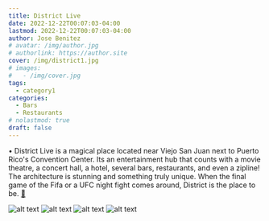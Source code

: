 ```yaml
---
title: District Live
date: 2022-12-22T00:07:03-04:00
lastmod: 2022-12-22T00:07:03-04:00
author: Jose Benitez
# avatar: /img/author.jpg
# authorlink: https://author.site
cover: /img/district1.jpg
# images:
#   - /img/cover.jpg
tags:
  - category1
categories:
  - Bars
  - Restaurants
# nolastmod: true
draft: false
---
```

• District Live is a magical place located near Viejo San Juan next to Puerto Rico's Convention Center. Its an entertainment hub that counts with a movie theatre, a concert hall, a hotel, several bars, restaurants, and even a zipline! The architecture is stunning and something truly unique. When the final game of the Fifa or a UFC night fight comes around, District is the place to be. [🧭](https://www.google.com/maps/place/Distrito+T-Mobile/@18.4174689,-66.0936861,12z/data=!4m19!1m13!4m12!1m4!2m2!1d-65.9630926!2d18.3736322!4e1!1m6!1m2!1s0x8c036f7acd01ae1b:0x735c8d3997d3fa93!2sdistrict+live+maps!2m2!1d-66.0918045!2d18.4554862!3m4!1s0x8c036f7acd01ae1b:0x735c8d3997d3fa93!8m2!3d18.4554862!4d-66.0918045)

![alt text](/img/district1.jpg)
![alt text](/img/district2.jpg)
![alt text](/img/district3.jpg)
![alt text](/img/district4.jpg)